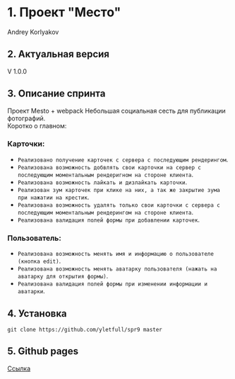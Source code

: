 # 1. Проект "Место"
Andrey Korlyakov  

## 2. Актуальная версия  
V 1.0.0

## 3. Описание спринта  
Проект Mesto + webpack
Небольшая социальная сесть для публикации фотографий.  
Коротко о главном:  
### Карточки:  
- `Реализовано получение карточек с сервера с последующим рендерингом`.
- `Реализована возможность добвлять свои карточки на сервер с последующим моментальным рендеригном на стороне клиента`.
- `Реализована возможность лайкать и дизлайкать карточки`. 
- `Реализован зум карточек при клике на них, а так же закрытие зума при нажатии на крестик`.
- `Реализована возможность удалять только свои карточки с сервера с последующим моментальным рендерингом на стороне клиента`.
- `Реализована валидация полей формы при добавлении карточек`.
### Пользователь:   
- `Реализована возможность менять имя и информацию о пользователе (кнопка edit)`. 
- `Реализована возможность менять аватарку пользователя (нажать на аватарку для открытия формы)`.
- `Реализована валидация полей формы при изменении информации и аватарки`.
## 4. Установка  
`git clone https://github.com/yletfull/spr9 master`

## 5. Github pages  
[Ссылка](https://yletfull.github.io/spr9/) 

